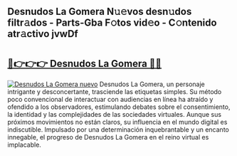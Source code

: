 ## Desnudos La Gomera N𝚞𝚎vos desn𝚞dos filtr𝚊dos - Parts-Gba F𝚘tos vid𝚎o - C𝚘ntenido atr𝚊ctivo jvwDf

# <h2><a href="http://mb0uaa.tromn.icu/?c=Desnudos+La+Gomera">🔗👉👉👉 Desnudos La Gomera 🔗🔗</a></h2>

[![Desnudos La Gomera nuevo](https://i.imgur.com/pEAQMta.gif)](http://mb0uaa.tromn.icu/?c=Desnudos+La+Gomera)
Desnudos La Gomera, un personaje intrigante y desconcertante, trasciende las etiquetas simples. Su método poco convencional de interactuar con audiencias en línea ha atraído y ofendido a los observadores, estimulando debates sobre el consentimiento, la identidad y las complejidades de las sociedades virtuales. Aunque sus próximos movimientos no están claros, su influencia en el mundo digital es indiscutible. Impulsado por una determinación inquebrantable y un encanto innegable, el progreso de Desnudos La Gomera en el reino virtual es implacable.
